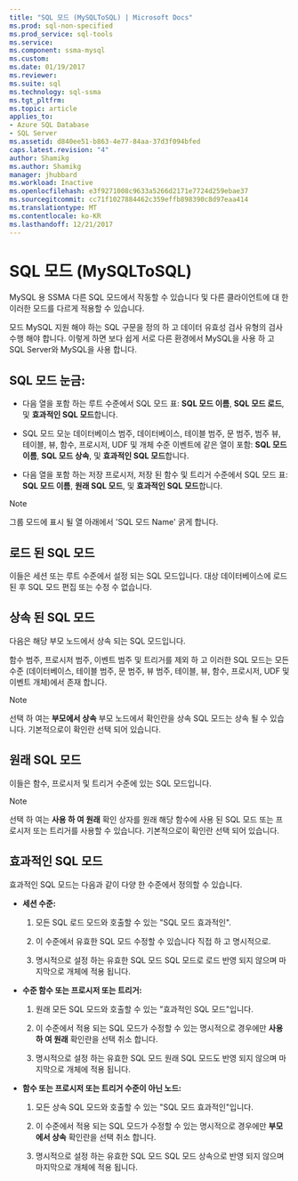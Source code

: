 ```yaml
---
title: "SQL 모드 (MySQLToSQL) | Microsoft Docs"
ms.prod: sql-non-specified
ms.prod_service: sql-tools
ms.service: 
ms.component: ssma-mysql
ms.custom: 
ms.date: 01/19/2017
ms.reviewer: 
ms.suite: sql
ms.technology: sql-ssma
ms.tgt_pltfrm: 
ms.topic: article
applies_to:
- Azure SQL Database
- SQL Server
ms.assetid: d840ee51-b863-4e77-84aa-37d3f094bfed
caps.latest.revision: "4"
author: Shamikg
ms.author: Shamikg
manager: jhubbard
ms.workload: Inactive
ms.openlocfilehash: e3f9271008c9633a5266d2171e7724d259ebae37
ms.sourcegitcommit: cc71f1027884462c359effb898390c8d97eaa414
ms.translationtype: MT
ms.contentlocale: ko-KR
ms.lasthandoff: 12/21/2017
---
```

# <a name="sql-modes-mysqltosql"></a>SQL 모드 (MySQLToSQL)
MySQL 용 SSMA 다른 SQL 모드에서 작동할 수 있습니다 및 다른 클라이언트에 대 한 이러한 모드를 다르게 적용할 수 있습니다.  
  
모드 MySQL 지원 해야 하는 SQL 구문을 정의 하 고 데이터 유효성 검사 유형의 검사 수행 해야 합니다. 이렇게 하면 보다 쉽게 서로 다른 환경에서 MySQL을 사용 하 고 SQL Server와 MySQL을 사용 합니다.  
  
## <a name="sql-modes-grid"></a>SQL 모드 눈금:  
  
-   다음 열을 포함 하는 루트 수준에서 SQL 모드 표: **SQL 모드 이름**, **SQL 모드 로드**, 및 **효과적인 SQL 모드**합니다.  
  
-   SQL 모드 모눈 데이터베이스 범주, 데이터베이스, 테이블 범주, 문 범주, 범주 뷰, 테이블, 뷰, 함수, 프로시저, UDF 및 개체 수준 이벤트에 같은 열이 포함: **SQL 모드 이름**, **SQL 모드 상속**, 및 **효과적인 SQL 모드**합니다.  
  
-   다음 열을 포함 하는 저장 프로시저, 저장 된 함수 및 트리거 수준에서 SQL 모드 표: **SQL 모드 이름**, **원래 SQL 모드**, 및 **효과적인 SQL 모드**합니다.  
  
> [!NOTE]  
> 그룹 모드에 표시 될 열 아래에서 'SQL 모드 Name' 굵게 합니다.  
  
## <a name="loaded-sql-modes"></a>로드 된 SQL 모드  
이들은 세션 또는 루트 수준에서 설정 되는 SQL 모드입니다. 대상 데이터베이스에 로드 된 후 SQL 모드 편집 또는 수정 수 없습니다.  
  
## <a name="inherited-sql-modes"></a>상속 된 SQL 모드  
다음은 해당 부모 노드에서 상속 되는 SQL 모드입니다.  
  
함수 범주, 프로시저 범주, 이벤트 범주 및 트리거를 제외 하 고 이러한 SQL 모드는 모든 수준 (데이터베이스, 테이블 범주, 문 범주, 뷰 범주, 테이블, 뷰, 함수, 프로시저, UDF 및 이벤트 개체)에서 존재 합니다.  
  
> [!NOTE]  
> 선택 하 여는 **부모에서 상속** 부모 노드에서 확인란을 상속 SQL 모드는 상속 될 수 있습니다. 기본적으로이 확인란 선택 되어 있습니다.  
  
## <a name="original-sql-modes"></a>원래 SQL 모드  
이들은 함수, 프로시저 및 트리거 수준에 있는 SQL 모드입니다.  
  
> [!NOTE]  
> 선택 하 여는 **사용 하 여 원래** 확인 상자를 원래 해당 함수에 사용 된 SQL 모드 또는 프로시저 또는 트리거를 사용할 수 있습니다. 기본적으로이 확인란 선택 되어 있습니다.  
  
## <a name="effective-sql-modes"></a>효과적인 SQL 모드  
효과적인 SQL 모드는 다음과 같이 다양 한 수준에서 정의할 수 있습니다.  
  
-   **세션 수준:**  
  
    1.  모든 SQL 로드 모드와 호출할 수 있는 "SQL 모드 효과적인".  
  
    2.  이 수준에서 유효한 SQL 모드 수정할 수 있습니다 직접 하 고 명시적으로.  
  
    3.  명시적으로 설정 하는 유효한 SQL 모드 SQL 모드로 로드 반영 되지 않으며 마지막으로 개체에 적용 됩니다.  
  
-   **수준 함수 또는 프로시저 또는 트리거:**  
  
    1.  원래 모든 SQL 모드와 호출할 수 있는 "효과적인 SQL 모드"입니다.  
  
    2.  이 수준에서 적용 되는 SQL 모드가 수정할 수 있는 명시적으로 경우에만 **사용 하 여 원래** 확인란을 선택 취소 합니다.  
  
    3.  명시적으로 설정 하는 유효한 SQL 모드 원래 SQL 모드도 반영 되지 않으며 마지막으로 개체에 적용 됩니다.  
  
-   **함수 또는 프로시저 또는 트리거 수준이 아닌 노드:**  
  
    1.  모든 상속 SQL 모드와 호출할 수 있는 "SQL 모드 효과적인"입니다.  
  
    2.  이 수준에서 적용 되는 SQL 모드가 수정할 수 있는 명시적으로 경우에만 **부모에서 상속** 확인란을 선택 취소 합니다.  
  
    3.  명시적으로 설정 하는 유효한 SQL 모드 SQL 모드 상속으로 반영 되지 않으며 마지막으로 개체에 적용 됩니다.  
  
